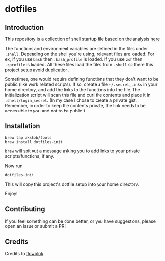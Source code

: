 # dotfiles
## Introduction

This repository is a collection of shell startup file based on the analysis [here](https://blog.flowblok.id.au/2013-02/shell-startup-scripts.html)

The functions and environment variables are defined in the files under `.shell`. Depending on the shell you're using, relevant files are loaded. For ex, if you use `bash` then `.bash_profile` is loaded. If you use `zsh` then `.zprofile` is loaded. All these files load the files from `.shell` so there this project setup avoid duplication.

Sometimes, one would require defining functions that they don't want to be public (like work related scripts). If so, create a file `~/.secret_links` in your home directory, and add the links to the functions into the file. The initialization script will scan this file and curl the contents and place it in `.shell/login_secret`.
(In my case I chose to create a private gist. Remember, in order to keep the contents private, the link needs to be accessible to you and not to be public!)

## Installation

```
brew tap akshob/tools
brew install dotfiles-init
```

`brew` will spit out a message asking you to add links to your private scripts/functions, if any.

Now run
```
dotfiles-init
```
This will copy this project's dotfile setup into your home directory.

Enjoy!

## Contributing

If you feel something can be done better, or you have suggestions, please open an issue or submit a PR!

## Credits

Credits to [flowblok](https://github.com/flowblok)
